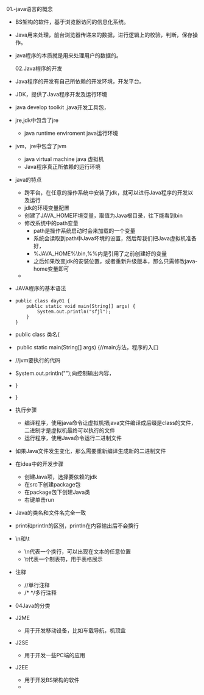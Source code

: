 01.-java语言的概念

+ BS架构的软件，基于浏览器访问的信息化系统。

+ Java用来处理，前台浏览器传递来的数据，进行逻辑上的校验，判断，保存操作。

+ java程序的本质就是用来处理用户的数据的。

  02.Java程序的开发

+ Java程序的开发有自己所依赖的开发环境，开发平台。

+ JDK，提供了Java程序开发及运行环境

+ java develop toolkit ,java开发工具包，

+ jre,jdk中包含了jre

  + java runtime enviroment java运行环境

+ jvm，jre中包含了jvm

  + java virtual machine java 虚拟机
  + Java程序真正所依赖的运行环境

+ java的特点

  + 跨平台，在任意的操作系统中安装了jdk，就可以进行Java程序的开发以及运行
  + jdk的环境变量配置
  + 创建了JAVA_HOME环境变量，取值为Java根目录，往下能看到bin
  + 修改系统中的path变量
    + path是操作系统启动时会来加载的一个变量
    + 系统会读取到path中Java坏境的设置，然后帮我们把Java虚拟机准备好，
    + %JAVA_HOME%\bin,%%内是引用了之前创建好的变量
    + 之后如果改变jdk的安装位置，或者重新升级版本，那么只需修改java-home变量即可
  + ​

+ JAVA程序的基本语法

+ ```
  public class day01 {
      public static void main(String[] args) {
          System.out.println("sfjl");
      }
  }

  ```

+ public class 类名{

+ ​    public static main(String[] args) {//main方法，程序的入口

+ //jvm要执行的代码

+ System.out.println("");向控制输出内容，

+ }

+ }

+ 执行步骤

  + 编译程序，使用java命令让虚拟机把java文件编译成后缀是class的文件，二进制才是虚拟机最终可以执行的文件
  + 运行程序，使用Java命令运行二进制文件

+ 如果Java文件发生变化，那么需要重新编译生成新的二进制文件

+ 在idea中的开发步骤

  + 创建Java项，选择要依赖的jdk
  + 在src下创建package包
  + 在package包下创建Java类
  + 右键单击run

+ Java的类名和文件名完全一致

+ print和println的区别，println在内容输出后不会换行

+ \n和\t

  + \n代表一个换行，可以出现在文本的任意位置
  + \t代表一个制表符，用于表格展示

+ 注释

  + //单行注释
  + /* */多行注释

+ 04Java的分类

+ J2ME

  + 用于开发移动设备，比如车载导航，机顶盒

+ J2SE

  + 用于开发一些PC端的应用

+ J2EE

  + 用于开发BS架构的软件
  + ​